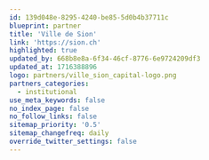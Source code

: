 ```yaml
---
id: 139d048e-8295-4240-be85-5d0b4b37711c
blueprint: partner
title: 'Ville de Sion'
link: 'https://sion.ch'
highlighted: true
updated_by: 668b8e8a-6f34-46cf-8776-6e9724209df3
updated_at: 1716388896
logo: partners/ville_sion_capital-logo.png
partners_categories:
  - institutional
use_meta_keywords: false
no_index_page: false
no_follow_links: false
sitemap_priority: '0.5'
sitemap_changefreq: daily
override_twitter_settings: false
---
```

